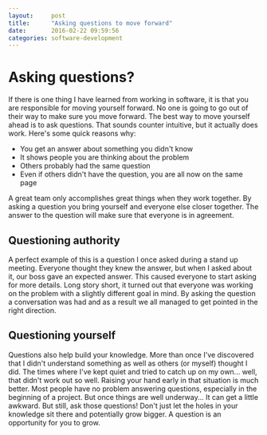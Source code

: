 ```yaml
---
layout:     post
title:      "Asking questions to move forward"
date:       2016-02-22 09:59:56
categories: software-development
---
```

# Asking questions?

If there is one thing I have learned from working in software, it is that you are responsible for moving yourself forward. No one is going to go out of their way to make sure you move forward. The best way to move yourself ahead is to ask questions. That sounds counter intuitive, but it actually does work. Here's some quick reasons why: 

  * You get an answer about something you didn't know
  * It shows people you are thinking about the problem
  * Others probably had the same question
  * Even if others didn't have the question, you are all now on the same page

A great team only accomplishes great things when they work together. By asking a question you bring yourself and everyone else closer together. The answer to the question will make sure that everyone is in agreement. 

## Questioning authority

A perfect example of this is a question I once asked during a stand up meeting. Everyone thought they knew the answer, but when I asked about it, our boss gave an expected answer. This caused everyone to start asking for more details. Long story short, it turned out that everyone was working on the problem with a slightly different goal in mind. By asking the question a conversation was had and as a result we all managed to get pointed in the right direction. 

## Questioning yourself

Questions also help build your knowledge. More than once I've discovered that I didn't understand something as well as others (or myself) thought I did. The times where I've kept quiet and tried to catch up on my own... well, that didn't work out so well. Raising your hand early in that situation is much better. Most people have no problem answering questions, especially in the beginning of a project. But once things are well underway... It can get a little awkward. But still, ask those questions! Don't just let the holes in your knowledge sit there and potentially grow bigger. A question is an opportunity for you to grow.
